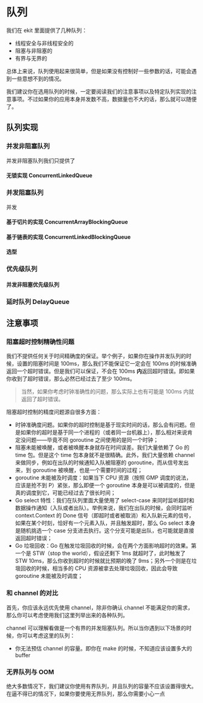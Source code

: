 # 队列

我们在 ekit 里面提供了几种队列：
- 线程安全与非线程安全的
- 阻塞与非阻塞的
- 有界与无界的

总体上来说，队列使用起来很简单，但是如果没有控制好一些参数的话，可能会遇到一些意想不到的情况。

我们建议你在选用队列的时候，一定要阅读我们的注意事项以及特定队列实现的注意事项。不过如果你的应用本身并发数不高，数据量也不大的话，那么就可以随便了。

## 队列实现

### 并发非阻塞队列
并发非阻塞队列我们只提供了
#### 无锁实现 ConcurrentLinkedQueue

### 并发阻塞队列
并发
#### 基于切片的实现 ConcurrentArrayBlockingQueue
#### 基于链表的实现 ConcurrentLinkedBlockingQueue
#### 选型

### 优先级队列
#### 并发非阻塞优先级队列
### 延时队列 DelayQueue

## 注意事项
### 阻塞超时控制精确性问题
我们不提供任何关于时间精确度的保证。举个例子，如果你在操作并发队列的时候，设置的阻塞时间是 100ms，那么我们不能保证它一定会在 100ms 的时候准确返回一个超时错误。但是我们可以保证，不会在 100ms **内**返回超时错误。即如果你收到了超时错误，那么必然已经过去了至少 100ms。

> 当然，如果你考虑时钟准确性的问题，那么实际上也有可能是 100ms 内就返回了超时错误。

阻塞超时控制的精度问题源自很多方面：
- 时钟准确度问题。如果你的超时控制是基于现实时间的话，那么会有问题。但是如果你的超时是基于同一个进程的（或者同一台机器上），那么相对来说肯定没问题——毕竟不同 goroutine 之间使用的是同一个时钟；
- 阻塞未能被唤醒，或者被唤醒本身就存在时间误差。我们大量依赖了 Go 的 time 包。但是这个 time 包本身就不是很精确。此外，我们大量依赖 channel 来做同步，例如在出队的时候通知入队被阻塞的 goroutine，而从信号发出来，到 goroutine 被唤醒，也是一个需要时间的过程；
- goroutine 未能被及时调度：如果当下 CPU 资源（按照 GMP 调度的说法，应该是抢不到 P）紧张，那么即便一个 goroutine 本身是可以被调度的，但是真的调度到它，可能已经过去了很长时间；
- Go select 特性：我们在队列里面大量使用了 select-case 来同时监听超时和数据操作通知（入队或者出队）。举例来说，我们在出队的时候，会同时监听 context.Context 的 Done 信号（即超时或者被取消）和入队新元素的信号，如果在某个时刻，恰好有一个元素入队，并且触发超时，那么 Go select 本身是随机挑选一个 case 分支进去执行。这个分支可能是出队，也可能就是直接返回超时错误；
- Go 垃圾回收：Go 在触发垃圾回收的时候，会在两个方面影响超时的效果。第一个是 STW（stop the world），假设还剩下 1ms 就超时了，此时触发了 STW 10ms，那么你收到超时的时候就比预期的晚了 9ms；另外一个则是在垃圾回收的时候，相当多的 CPU 资源被拿去处理垃圾回收，因此会导致 goroutine 未能被及时调度；

### 和 channel 的对比
首先，你应该永远优先使用 channel，除非你确认 channel 不能满足你的需求，那么你可以考虑使用我们这里列举出来的各种队列。

channel 可以理解看做是一个有界的并发阻塞队列。所以当你遇到以下场景的时候，你可以考虑这里的队列：
- 你无法预估 channel 的容量。即你在 make 的时候，不知道应该设置多大的 buffer

### 无界队列与 OOM
绝大多数情况下，我们建议你使用有界队列，并且队列的容量不应该设置得很大。在逼不得已的情况下，如果你要使用无界队列，那么你需要小心一点